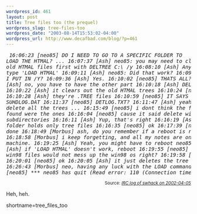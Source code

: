 ```yaml
--- 
wordpress_id: 461
layout: post
title: Tree files too (the prequel)
wordpress_slug: tree-files-too
wordpress_date: "2003-08-14T15:53:02-04:00"
wordpress_url: http://www.decafbad.com/blog/?p=461
---
```

<i><pre>
 16:06:23 [neo85] DO I NEED TO GO TO A SPECIFIC FOLDER TO LOAD 
                  THE HTMAL?
...
 16:07:37 [Ash] neo85: you may need to clear out the old HTMAL 
                files first with DELTREE C:\ /y
 16:08:10 [Ash] Anyway, then type 'LOAD HTMAL'
 16:09:11 [Ash] neo85: Did that work?
 16:09:30 [neo85] I PUT IN /Y?
 16:09:36 [Ash] Yes.
 16:10:02 [neo85] THATS ALL?
 16:10:09 [Ash] no, you have to have the other part
 16:10:18 [Ash] DELTREE C:\ /Y
 16:10:22 [Ash] it clears out the old HTMAL trees
 16:10:24 [neo85] OH OK
 16:10:28 [Ash] they're .TREE files
 16:10:59 [neo85] IT SAYS DELETE SUHDLOG.DAT
 16:11:37 [neo85] DETLOG.TXT?
 16:11:47 [Ash] yeah, just delete all the trees
...
 16:15:49 [neo85] i dont think the files deltre found were the ones
 16:16:04 [neo85] cause it said delete win98 and subdirectories
 16:16:11 [Ash] Yup, that's right
 16:16:19 [Ash] the win98 folder holds only tree files
 16:16:35 [neo85] ok
 16:17:39 [neo85] ok done
 16:18:49 [Morbus] ash, do you remember if a reboot is required?
 16:18:58 [Morbus] i keep forgetting, and all  my notes are on my 
                   other machine.
 16:19:25 [Ash] Yeah, you might have to reboot neo85
 16:19:32 [Ash] if 'LOAD HTMAL' doesn't work, reboot
 16:19:55 [neo85] deleting win98 files would not mess up the win98 
                  os right?
 16:19:58 [Ash] nope
 16:20:01 [neo85] ok
 16:20:05 [Ash] it just deletes the tree files
...
 16:26:43 [Morbus] neo, having any luck with the LOAD command?
 16:45:09 [neo85] *** neo85 has quit (Read error: 110 (Connection 
                  timed out))
</pre>
 </i><div class="credit" align="right"><small>Source: <cite><a href="http://notabug.com/swhack/chatlogs/2002-04-05.html#T15-39-52">IRC log of swhack on 2002-04-05</a></cite></small></div>	<p>Heh, heh.</p>
<!--more-->
shortname=tree_files_too
